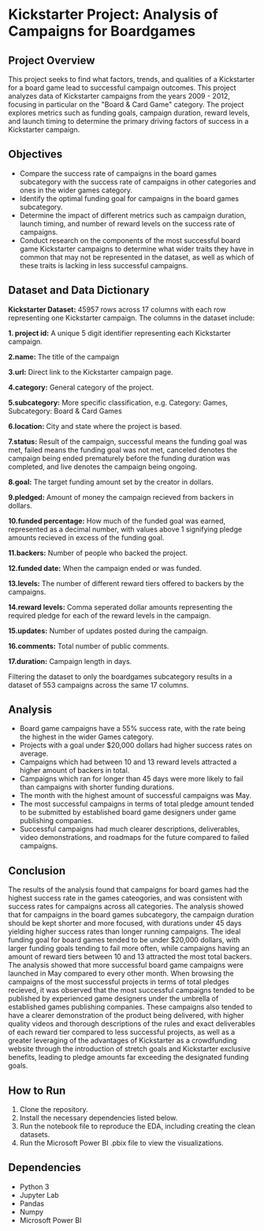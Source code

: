 # Kickstarter Project: Analysis of Campaigns for Boardgames

## __Project Overview__

This project seeks to find what factors, trends, and qualities of a Kickstarter for a board game lead to successful campaign outcomes. This project analyzes data of Kickstarter campaigns from the years 2009 - 2012, focusing in particular on the "Board & Card Game" category. The project explores metrics such as funding goals, campaign duration, reward levels, and launch timing to determine the primary driving factors of success in a Kickstarter campaign.

## Objectives

- Compare the success rate of campaigns in the board games subcategory with the success rate of campaigns in other categories and ones in the wider games category.
- Identify the optimal funding goal for campaigns in the board games subcategory.
- Determine the impact of different metrics such as campaign duration, launch timing, and number of reward levels on the success rate of campaigns.
- Conduct research on the components of the most successful board game Kickstarter campaigns to determine what wider traits they have in common that may not be represented in the dataset, as well as which of these traits is lacking in less successful campaigns.

## Dataset and Data Dictionary

__Kickstarter Dataset:__ 45957 rows across 17 columns with each row representing one Kickstarter campaign. The columns in the dataset include:

__1. project id:__ A unique 5 digit identifier representing each Kickstarter campaign.

__2.name:__ The title of the campaign

__3.url:__ Direct link to the Kickstarter campaign page.

__4.category:__ General category of the project.

__5.subcategory:__ More specific classification, e.g. Category: Games, Subcategory: Board & Card Games

__6.location:__ City and state where the project is based.

__7.status:__ Result of the campaign, successful means the funding goal was met, failed means the funding goal was not met, canceled denotes the campaign being ended prematurely before the funding duration was completed, and live denotes the campaign being ongoing.

__8.goal:__ The target funding amount set by the creator in dollars.

__9.pledged:__ Amount of money the campaign recieved from backers in dollars.

__10.funded percentage:__ How much of the funded goal was earned, represented as a decimal number, with values above 1 signifying pledge amounts recieved in excess of the funding goal.

__11.backers:__ Number of people who backed the project.

__12.funded date:__ When the campaign ended or was funded.

__13.levels:__ The number of different reward tiers offered to backers by the campaigns.

__14.reward levels:__ Comma seperated dollar amounts representing the required pledge for each of the reward levels in the campaign.

__15.updates:__ Number of updates posted during the campaign.

__16.comments:__ Total number of public comments.

__17.duration:__ Campaign length in days.

Filtering the dataset to only the boardgames subcategory results in a dataset of 553 campaigns across the same 17 columns.

## Analysis

- Board game campaigns have a 55% success rate, with the rate being the highest in the wider Games category.
- Projects with a goal under $20,000 dollars had higher success rates on average.
- Campaigns which had between 10 and 13 reward levels attracted a higher amount of backers in total.
- Campaigns which ran for longer than 45 days were more likely to fail than campaigns with shorter funding durations.
- The month with the highest amount of successful campaigns was May.
- The most successful campaigns in terms of total pledge amount tended to be submitted by established board game designers under game publishing companies.
- Successful campaigns had much clearer descriptions, deliverables, video demonstrations, and roadmaps for the future compared to failed campaigns.

## Conclusion

The results of the analysis found that campaigns for board games had the highest success rate in the games cateogories, and was consistent with success rates for campaigns across all categories. The analysis showed that for campaigns in the board games subcategory, the campaign duration should be kept shorter and more focused, with durations under 45 days yielding higher success rates than longer running campaigns. The ideal funding goal for board games tended to be under $20,000 dollars, with larger funding goals tending to fail more often, while campaigns having an amount of reward tiers between 10 and 13 attracted the most total backers. The analysis showed that more successful board game campaigns were launched in May compared to every other month. When browsing the campaigns of the most successful projects in terms of total pledges recieved, it was observed that the most successful campaigns tended to be published by experienced game designers under the umbrella of established games publishing companies. These campaigns also tended to have a clearer demonstration of the product being delivered, with higher quality videos and thorough descriptions of the rules and exact deliverables of each reward tier compared to less successful projects, as well as a greater leveraging of the advantages of Kickstarter as a crowdfunding website through the introduction of stretch goals and Kickstarter exclusive benefits, leading to pledge amounts far exceeding the designated funding goals.

## How to Run

1. Clone the repository.
2. Install the necessary dependencies listed below.
3. Run the notebook file to reproduce the EDA, including creating the clean datasets.
4. Run the Microsoft Power BI .pbix file to view the visualizations.

## Dependencies

- Python 3
- Jupyter Lab
- Pandas
- Numpy
- Microsoft Power BI


```python

```
